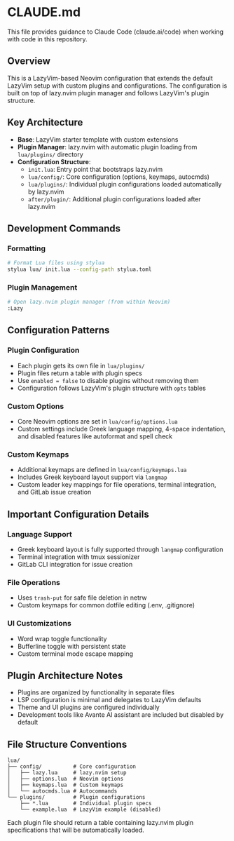 # CLAUDE.md

This file provides guidance to Claude Code (claude.ai/code) when working with code in this repository.

## Overview

This is a LazyVim-based Neovim configuration that extends the default LazyVim setup with custom plugins and configurations. The configuration is built on top of lazy.nvim plugin manager and follows LazyVim's plugin structure.

## Key Architecture

- **Base**: LazyVim starter template with custom extensions
- **Plugin Manager**: lazy.nvim with automatic plugin loading from `lua/plugins/` directory
- **Configuration Structure**:
  - `init.lua`: Entry point that bootstraps lazy.nvim
  - `lua/config/`: Core configuration (options, keymaps, autocmds)
  - `lua/plugins/`: Individual plugin configurations loaded automatically by lazy.nvim
  - `after/plugin/`: Additional plugin configurations loaded after lazy.nvim

## Development Commands

### Formatting
```bash
# Format Lua files using stylua
stylua lua/ init.lua --config-path stylua.toml
```

### Plugin Management
```bash
# Open lazy.nvim plugin manager (from within Neovim)
:Lazy
```

## Configuration Patterns

### Plugin Configuration
- Each plugin gets its own file in `lua/plugins/`
- Plugin files return a table with plugin specs
- Use `enabled = false` to disable plugins without removing them
- Configuration follows LazyVim's plugin structure with `opts` tables

### Custom Options
- Core Neovim options are set in `lua/config/options.lua`
- Custom settings include Greek language mapping, 4-space indentation, and disabled features like autoformat and spell check

### Custom Keymaps
- Additional keymaps are defined in `lua/config/keymaps.lua`
- Includes Greek keyboard layout support via `langmap`
- Custom leader key mappings for file operations, terminal integration, and GitLab issue creation

## Important Configuration Details

### Language Support
- Greek keyboard layout is fully supported through `langmap` configuration
- Terminal integration with tmux sessionizer
- GitLab CLI integration for issue creation

### File Operations
- Uses `trash-put` for safe file deletion in netrw
- Custom keymaps for common dotfile editing (.env, .gitignore)

### UI Customizations
- Word wrap toggle functionality
- Bufferline toggle with persistent state
- Custom terminal mode escape mapping

## Plugin Architecture Notes

- Plugins are organized by functionality in separate files
- LSP configuration is minimal and delegates to LazyVim defaults
- Theme and UI plugins are configured individually
- Development tools like Avante AI assistant are included but disabled by default

## File Structure Conventions

```
lua/
├── config/          # Core configuration
│   ├── lazy.lua     # lazy.nvim setup
│   ├── options.lua  # Neovim options
│   ├── keymaps.lua  # Custom keymaps
│   └── autocmds.lua # Autocommands
└── plugins/         # Plugin configurations
    ├── *.lua        # Individual plugin specs
    └── example.lua  # LazyVim example (disabled)
```

Each plugin file should return a table containing lazy.nvim plugin specifications that will be automatically loaded.